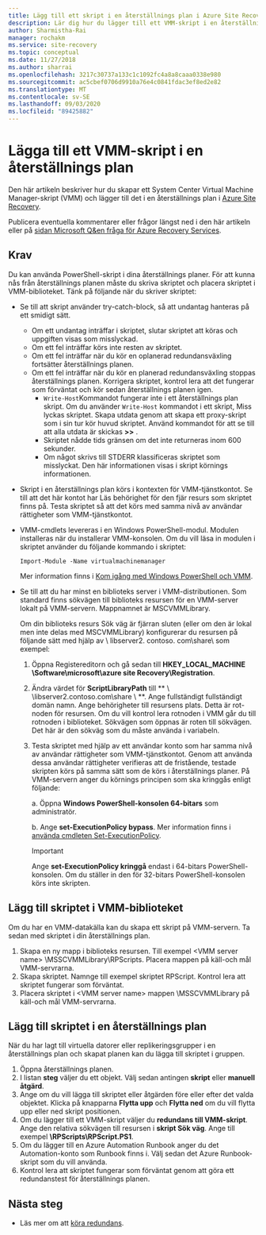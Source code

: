 ```yaml
---
title: Lägg till ett skript i en återställnings plan i Azure Site Recovery
description: Lär dig hur du lägger till ett VMM-skript i en återställnings plan för haveri beredskap för virtuella Hyper-V-datorer i VMM-moln.
author: Sharmistha-Rai
manager: rochakm
ms.service: site-recovery
ms.topic: conceptual
ms.date: 11/27/2018
ms.author: sharrai
ms.openlocfilehash: 3217c30737a133c1c1092fc4a8a8caaa0338e980
ms.sourcegitcommit: ac5cbef0706d9910a76e4c0841fdac3ef8ed2e82
ms.translationtype: MT
ms.contentlocale: sv-SE
ms.lasthandoff: 09/03/2020
ms.locfileid: "89425882"
---
```

# <a name="add-a-vmm-script-to-a-recovery-plan"></a>Lägga till ett VMM-skript i en återställnings plan

Den här artikeln beskriver hur du skapar ett System Center Virtual Machine Manager-skript (VMM) och lägger till det i en återställnings plan i [Azure Site Recovery](site-recovery-overview.md).

Publicera eventuella kommentarer eller frågor längst ned i den här artikeln eller på [sidan Microsoft Q&en fråga för Azure Recovery Services](/answers/topics/azure-site-recovery.html).

## <a name="prerequisites"></a>Krav

Du kan använda PowerShell-skript i dina återställnings planer. För att kunna nås från återställnings planen måste du skriva skriptet och placera skriptet i VMM-biblioteket. Tänk på följande när du skriver skriptet:

* Se till att skript använder try-catch-block, så att undantag hanteras på ett smidigt sätt.
    - Om ett undantag inträffar i skriptet, slutar skriptet att köras och uppgiften visas som misslyckad.
    - Om ett fel inträffar körs inte resten av skriptet.
    - Om ett fel inträffar när du kör en oplanerad redundansväxling fortsätter återställnings planen.
    - Om ett fel inträffar när du kör en planerad redundansväxling stoppas återställnings planen. Korrigera skriptet, kontrol lera att det fungerar som förväntat och kör sedan återställnings planen igen.
        - `Write-Host`Kommandot fungerar inte i ett återställnings plan skript. Om du använder `Write-Host` kommandot i ett skript, Miss lyckas skriptet. Skapa utdata genom att skapa ett proxy-skript som i sin tur kör huvud skriptet. Använd kommandot för att se till att alla utdata är skickas **\>\>** .
        - Skriptet nådde tids gränsen om det inte returneras inom 600 sekunder.
        - Om något skrivs till STDERR klassificeras skriptet som misslyckat. Den här informationen visas i skript körnings informationen.

* Skript i en återställnings plan körs i kontexten för VMM-tjänstkontot. Se till att det här kontot har Läs behörighet för den fjär resurs som skriptet finns på. Testa skriptet så att det körs med samma nivå av användar rättigheter som VMM-tjänstkontot.
* VMM-cmdlets levereras i en Windows PowerShell-modul. Modulen installeras när du installerar VMM-konsolen. Om du vill läsa in modulen i skriptet använder du följande kommando i skriptet: 

    `Import-Module -Name virtualmachinemanager`

    Mer information finns i [Kom igång med Windows PowerShell och VMM](/previous-versions/system-center/system-center-2012-R2/hh875013(v=sc.12)).
* Se till att du har minst en biblioteks server i VMM-distributionen. Som standard finns sökvägen till biblioteks resursen för en VMM-server lokalt på VMM-servern. Mappnamnet är MSCVMMLibrary.

  Om din biblioteks resurs Sök väg är fjärran sluten (eller om den är lokal men inte delas med MSCVMMLibrary) konfigurerar du resursen på följande sätt med hjälp av \\ libserver2. contoso. com\share\ som exempel:
  
  1. Öppna Registereditorn och gå sedan till **HKEY_LOCAL_MACHINE \Software\microsoft\azure site Recovery\Registration**.

  1. Ändra värdet för **ScriptLibraryPath** till ** \\ \libserver2.contoso.com\share \\ **. Ange fullständigt fullständigt domän namn. Ange behörigheter till resursens plats. Detta är rot-noden för resursen. Om du vill kontrol lera rotnoden i VMM går du till rotnoden i biblioteket. Sökvägen som öppnas är roten till sökvägen. Det här är den sökväg som du måste använda i variabeln.

  1. Testa skriptet med hjälp av ett användar konto som har samma nivå av användar rättigheter som VMM-tjänstkontot. Genom att använda dessa användar rättigheter verifieras att de fristående, testade skripten körs på samma sätt som de körs i återställnings planer. På VMM-servern anger du körnings principen som ska kringgås enligt följande:

     a. Öppna **Windows PowerShell-konsolen 64-bitars** som administratör.
     
     b. Ange **set-ExecutionPolicy bypass**. Mer information finns i [använda cmdleten Set-ExecutionPolicy](/previous-versions/windows/it-pro/windows-powershell-1.0/ee176961(v=technet.10)).

     > [!IMPORTANT]
     > Ange **set-ExecutionPolicy kringgå** endast i 64-bitars PowerShell-konsolen. Om du ställer in den för 32-bitars PowerShell-konsolen körs inte skripten.

## <a name="add-the-script-to-the-vmm-library"></a>Lägg till skriptet i VMM-biblioteket

Om du har en VMM-datakälla kan du skapa ett skript på VMM-servern. Ta sedan med skriptet i din återställnings plan.

1. Skapa en ny mapp i biblioteks resursen. Till exempel \<VMM server name> \MSSCVMMLibrary\RPScripts. Placera mappen på käll-och mål VMM-servrarna.
1. Skapa skriptet. Namnge till exempel skriptet RPScript. Kontrol lera att skriptet fungerar som förväntat.
1. Placera skriptet i \<VMM server name> mappen \MSSCVMMLibrary på käll-och mål VMM-servrarna.

## <a name="add-the-script-to-a-recovery-plan"></a>Lägg till skriptet i en återställnings plan

När du har lagt till virtuella datorer eller replikeringsgrupper i en återställnings plan och skapat planen kan du lägga till skriptet i gruppen.

1. Öppna återställnings planen.
1. I listan **steg** väljer du ett objekt. Välj sedan antingen **skript** eller **manuell åtgärd**.
1. Ange om du vill lägga till skriptet eller åtgärden före eller efter det valda objektet. Klicka på knapparna **Flytta upp** och **Flytta ned** om du vill flytta upp eller ned skript positionen.
1. Om du lägger till ett VMM-skript väljer du **redundans till VMM-skript**. Ange den relativa sökvägen till resursen i **skript Sök väg**. Ange till exempel **\RPScripts\RPScript.PS1**.
1. Om du lägger till en Azure Automation Runbook anger du det Automation-konto som Runbook finns i. Välj sedan det Azure Runbook-skript som du vill använda.
1. Kontrol lera att skriptet fungerar som förväntat genom att göra ett redundanstest för återställnings planen.


## <a name="next-steps"></a>Nästa steg
* Läs mer om att [köra redundans](site-recovery-failover.md).

